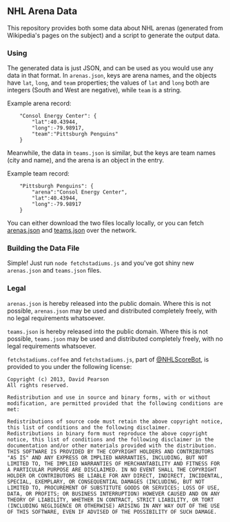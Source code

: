 ## NHL Arena Data ##

This repository provides both some data about NHL arenas (generated from Wikipedia's pages on the subject) and a script to generate the output data.

### Using ###

The generated data is just JSON, and can be used as you would use any data in that format. In `arenas.json`, keys are arena names, and the objects have `lat`, `long`, and `team` properties; the values of `lat` and `long` both are integers (South and West are negative), while `team` is a string.

Example arena record:

		"Consol Energy Center": {
			"lat":40.43944,
			"long":-79.98917,
			"team":"Pittsburgh Penguins"
		}

Meanwhile, the data in `teams.json` is similar, but the keys are team names (city and name), and the arena is an object in the entry.

Example team record:

		"Pittsburgh Penguins": {
			"arena":"Consol Energy Center",
			"lat":40.43944,
			"long":-79.98917
		}

You can either download the two files locally locally, or you can fetch [arenas.json](https://raw.github.com/nhlscorebot/arenas/master/arenas.json) and [teams.json](https://raw.github.com/nhlscorebot/arenas/master/teams.json) over the network.

### Building the Data File ###

Simple! Just run `node fetchstadiums.js` and you've got shiny new `arenas.json` and `teams.json` files.

### Legal ###

`arenas.json` is hereby released into the public domain. Where this is not possible, `arenas.json` may be used and distributed completely freely, with no legal requirements whatsoever.

`teams.json` is hereby released into the public domain. Where this is not possible, `teams.json` may be used and distributed completely freely, with no legal requirements whatsoever.

`fetchstadiums.coffee` and `fetchstadiums.js`, part of [@NHLScoreBot](https://twitter.com/nhlscorebot), is provided to you under the following license:

	Copyright (c) 2013, David Pearson
	All rights reserved.
	
	Redistribution and use in source and binary forms, with or without modification, are permitted provided that the following conditions are met:

	Redistributions of source code must retain the above copyright notice, this list of conditions and the following disclaimer.
	Redistributions in binary form must reproduce the above copyright notice, this list of conditions and the following disclaimer in the documentation and/or other materials provided with the distribution.
	THIS SOFTWARE IS PROVIDED BY THE COPYRIGHT HOLDERS AND CONTRIBUTORS "AS IS" AND ANY EXPRESS OR IMPLIED WARRANTIES, INCLUDING, BUT NOT LIMITED TO, THE IMPLIED WARRANTIES OF MERCHANTABILITY AND FITNESS FOR A PARTICULAR PURPOSE ARE DISCLAIMED. IN NO EVENT SHALL THE COPYRIGHT HOLDER OR CONTRIBUTORS BE LIABLE FOR ANY DIRECT, INDIRECT, INCIDENTAL, SPECIAL, EXEMPLARY, OR CONSEQUENTIAL DAMAGES (INCLUDING, BUT NOT LIMITED TO, PROCUREMENT OF SUBSTITUTE GOODS OR SERVICES; LOSS OF USE, DATA, OR PROFITS; OR BUSINESS INTERRUPTION) HOWEVER CAUSED AND ON ANY THEORY OF LIABILITY, WHETHER IN CONTRACT, STRICT LIABILITY, OR TORT (INCLUDING NEGLIGENCE OR OTHERWISE) ARISING IN ANY WAY OUT OF THE USE OF THIS SOFTWARE, EVEN IF ADVISED OF THE POSSIBILITY OF SUCH DAMAGE.